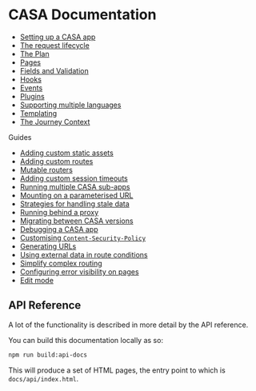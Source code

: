 # CASA Documentation

* [Setting up a CASA app](setup.md)
* [The request lifecycle](request-lifecycle.md)
* [The Plan](plan.md)
* [Pages](pages.md)
* [Fields and Validation](fields.md)
* [Hooks](hooks.md)
* [Events](events.md)
* [Plugins](plugins.md)
* [Supporting multiple languages](i18n.md)
* [Templating](templating.md)
* [The Journey Context](journey-context.md)

Guides

* [Adding custom static assets](guides/custom-statics.md)
* [Adding custom routes](guides/custom-routes.md)
* [Mutable routers](guides/mutable-routers.md)
* [Adding custom session timeouts](guides/custom-session-timeout.md)
* [Running multiple CASA sub-apps](guides/using-sub-apps.md)
* [Mounting on a parameterised URL](guides/parameterised-mount.md)
* [Strategies for handling stale data](guides/handling-stale-data.md)
* [Running behind a proxy](guides/setup-behind-a-proxy.md)
* [Migrating between CASA versions](migration-guides/)
* [Debugging a CASA app](guides/debugging.md)
* [Customising `Content-Security-Policy`](guides/helmet.md)
* [Generating URLs](guides/generating-urls.md)
* [Using external data in route conditions](guides/using-external-data-in-route-conditions.md)
* [Simplify complex routing](guides/simplify-complex-routing.md)
* [Configuring error visibility on pages](guides/error-visibility.md)
* [Edit mode](guides/edit-mode.md)

## API Reference

A lot of the functionality is described in more detail by the API reference.

You can build this documentation locally as so:

```bash
npm run build:api-docs
```

This will produce a set of HTML pages, the entry point to which is `docs/api/index.html`.
